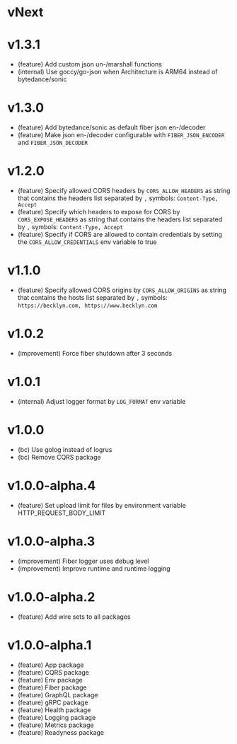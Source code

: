 # vNext

# v1.3.1

- (feature) Add custom json un-/marshall functions
- (internal) Use goccy/go-json when Architecture is ARM64 instead of bytedance/sonic

# v1.3.0

- (feature) Add bytedance/sonic as default fiber json en-/decoder
- (feature) Make json en-/decoder configurable with `FIBER_JSON_ENCODER` and `FIBER_JSON_DECODER`

# v1.2.0

- (feature) Specify allowed CORS headers by `CORS_ALLOW_HEADERS` as string that contains the headers list separated by `,` symbols: `Content-Type, Accept`
- (feature) Specify which headers to expose for CORS by `CORS_EXPOSE_HEADERS` as string that contains the headers list separated by `,` symbols: `Content-Type, Accept`
- (feature) Specify if CORS are allowed to contain credentials by setting the `CORS_ALLOW_CREDENTIALS` env variable to true

# v1.1.0

- (feature) Specify allowed CORS origins by `CORS_ALLOW_ORIGINS` as string that contains the hosts list separated by `,` symbols: `https://becklyn.com, https://www.becklyn.com`

# v1.0.2

- (improvement) Force fiber shutdown after 3 seconds

# v1.0.1

- (internal) Adjust logger format by `LOG_FORMAT` env variable

# v1.0.0

- (bc) Use golog instead of logrus
- (bc) Remove CQRS package

# v1.0.0-alpha.4

- (feature) Set upload limit for files by environment variable HTTP_REQUEST_BODY_LIMIT

# v1.0.0-alpha.3

- (improvement) Fiber logger uses debug level
- (improvement) Improve runtime and runtime logging

# v1.0.0-alpha.2

- (feature) Add wire sets to all packages

# v1.0.0-alpha.1

- (feature) App package
- (feature) CQRS package
- (feature) Env package
- (feature) Fiber package
- (feature) GraphQL package
- (feature) gRPC package
- (feature) Health package
- (feature) Logging package
- (feature) Metrics package
- (feature) Readyness package
